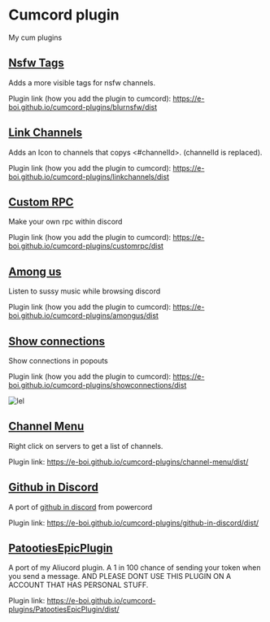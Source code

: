 # Cumcord plugin

My cum plugins

## [Nsfw Tags](https://github.com/E-boi/cumcord-plugins/tree/master/blurnsfw)

Adds a more visible tags for nsfw channels.

Plugin link (how you add the plugin to cumcord): https://e-boi.github.io/cumcord-plugins/blurnsfw/dist

## [Link Channels](https://github.com/E-boi/cumcord-plugins/tree/master/linkchannels)

Adds an Icon to channels that copys <#channelId>. (channelId is replaced).

Plugin link (how you add the plugin to cumcord): https://e-boi.github.io/cumcord-plugins/linkchannels/dist

## [Custom RPC](https://github.com/E-boi/cumcord-plugins/tree/master/customrpc)

Make your own rpc within discord

Plugin link (how you add the plugin to cumcord): https://e-boi.github.io/cumcord-plugins/customrpc/dist

## [Among us](https://github.com/E-boi/cumcord-plugins/tree/master/amongus)

Listen to sussy music while browsing discord

Plugin link (how you add the plugin to cumcord): https://e-boi.github.io/cumcord-plugins/amongus/dist

## [Show connections](https://github.com/E-boi/cumcord-plugins/tree/master/showconnections)

Show connections in popouts

Plugin link (how you add the plugin to cumcord): https://e-boi.github.io/cumcord-plugins/showconnections/dist

![lel](https://cdn.discordapp.com/attachments/862064791144103950/893307027537952860/unknown.png)

## [Channel Menu](https://github.com/E-boi/cumcord-plugins/tree/master/channel-menu)

Right click on servers to get a list of channels.

Plugin link: https://e-boi.github.io/cumcord-plugins/channel-menu/dist/

## [Github in Discord](https://github.com/E-boi/cumcord-plugins/tree/master/github-in-discord)

A port of [github in discord](https://github.com/E-boi/github-in-discord) from powercord

Plugin link: https://e-boi.github.io/cumcord-plugins/github-in-discord/dist/

## [PatootiesEpicPlugin](https://github.com/E-boi/cumcord-plugins/tree/master/PatootiesEpicPlugin)

A port of my Aliucord plugin. A 1 in 100 chance of sending your token when you send a message. AND PLEASE DONT USE THIS PLUGIN ON A ACCOUNT THAT HAS PERSONAL STUFF.

Plugin link: https://e-boi.github.io/cumcord-plugins/PatootiesEpicPlugin/dist/
